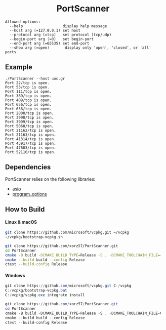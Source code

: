 <h1 align="center">PortScanner</h1>

```
Allowed options:
  --help                  display help message
  --host arg (=127.0.0.1) set host
  --protocol arg (=tcp)   set protocol (tcp/udp)
  --begin-port arg (=0)   set begin-port
  --end-port arg (=65535) set end-port
  --show arg (=open)       display only 'open', 'closed', or 'all' ports
```

## Example

```
./PortScanner --host uoc.gr
Port 22/tcp is open.
Port 53/tcp is open.
Port 111/tcp is open.
Port 389/tcp is open.
Port 409/tcp is open.
Port 656/tcp is open.
Port 636/tcp is open.
Port 2000/tcp is open.
Port 3998/tcp is open.
Port 3999/tcp is open.
Port 5060/tcp is open.
Port 21162/tcp is open.
Port 21163/tcp is open.
Port 41314/tcp is open.
Port 43917/tcp is open.
Port 47603/tcp is open.
Port 52116/tcp is open.
```

## Dependencies

PortScanner relies on the following libraries:

- [asio](https://github.com/boostorg/asio)
- [program_options](https://github.com/boostorg/program_options)

## How to Build

#### Linux & macOS

```bash
git clone https://github.com/microsoft/vcpkg.git ~/vcpkg
~/vcpkg/bootstrap-vcpkg.sh

git clone https://github.com/xorz57/PortScanner.git
cd PortScanner
cmake -B build -DCMAKE_BUILD_TYPE=Release -S . -DCMAKE_TOOLCHAIN_FILE=~/vcpkg/scripts/buildsystems/vcpkg.cmake
cmake --build build --config Release
ctest --build-config Release
```

#### Windows

```powershell
git clone https://github.com/microsoft/vcpkg.git C:/vcpkg
C:/vcpkg/bootstrap-vcpkg.bat
C:/vcpkg/vcpkg.exe integrate install

git clone https://github.com/xorz57/PortScanner.git
cd PortScanner
cmake -B build -DCMAKE_BUILD_TYPE=Release -S . -DCMAKE_TOOLCHAIN_FILE=C:/vcpkg/scripts/buildsystems/vcpkg.cmake
cmake --build build --config Release
ctest --build-config Release
```
